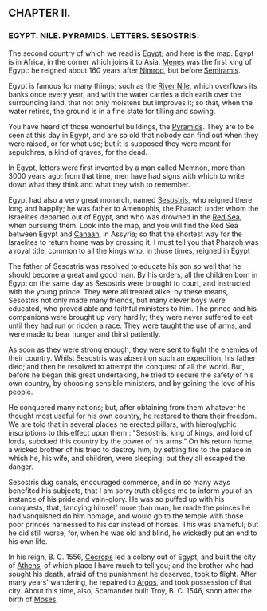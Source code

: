 ## CHAPTER II.

### EGYPT. NILE. PYRAMIDS. LETTERS. SESOSTRIS.

The second country of which we read is [Egypt](https://en.wikipedia.org/wiki/Ancient_Egypt); and here is the map. Egypt is in Africa, in the corner which joins it to Asia. [Menes](https://en.wikipedia.org/wiki/Menes) was the first king of Egypt: he reigned about 160 years after [Nimrod](https://en.wikipedia.org/wiki/Nimrod), but before [Semiramis](https://en.wikipedia.org/wiki/Semiramis).

Egypt is famous for many things; such as the [River Nile](https://en.wikipedia.org/wiki/Nile), which overflows its banks once every year, and with the water carries a rich earth over the surrounding land, that not only moistens but improves it; so that, when the water retires, the ground is in a fine state for tilling and sowing.

You have heard of those wonderful buildings, the [Pyramids](https://en.wikipedia.org/wiki/Egyptian_pyramids). They are to be seen at this day in Egypt, and are so old that nobody can find out when they were raised, or for what use; but it is supposed they were meant for sepulchres, a kind of graves, for the dead.

In Egypt, letters were first invented by a man called Memnon, more than 3000 years ago; from that time, men have had signs with which to write down what they think and what they wish to remember.

Egypt had also a very great monarch, named [Sesostris](https://en.wikipedia.org/wiki/Sesostris), who reigned there long and happily; he was father to Amenophis, the Pharaoh under whom the Israelites departed out of Egypt, and who was drowned in the [Red Sea](https://en.wikipedia.org/wiki/Red_Sea), when pursuing them. Look into the map, and you will find the Red Sea between Egypt and [Canaan](https://en.wikipedia.org/wiki/Canaan), in Assyria; so that the shortest way for the Israelites to return home was by crossing it. I must tell you that Pharaoh was a royal title, common to all the kings who, in those times, reigned in Egypt

The father of Sesostris was resolved to educate his son so well that he should become a great and good man. By his orders, all the children born in Egypt on the same day as Sesostris were brought to court, and instructed with the young prince. They were all treated alike: by these means, Sesostris not only made many friends, but many clever boys were educated, who proved able and faithful ministers to him. The prince and his companions were brought up very hardily; they were never suffered to eat until they had run or ridden a race. They were taught the use of arms, and were made to bear hunger and thirst patiently.

As soon as they were strong enough, they were sent to fight the enemies of their country. Whilst Sesostris was absent on such an expedition, his father died; and then he resolved to attempt the conquest of all the world. But, before he began this great undertaking, he tried to secure the safety of his own country, by choosing sensible ministers, and by gaining the love of his people.

He conquered many nations; but, after obtaining from them whatever he thought most useful for his own country, he restored to them their freedom. We are told that in several places he erected pillars, with hieroglyphic inscriptions to this effect upon them : "Sesostris, king of kings, and lord of lords, subdued this country by the power of his arms." On his return home, a wicked brother of his tried to destroy him, by setting fire to the palace in which he, his wife, and children, were sleeping; but they all escaped the danger.

Sesostris dug canals, encouraged commerce, and in so many ways benefited his subjects, that I am sorry truth obliges me to inform you of an instance of his pride and vain-glory. He was so puffed up with his conquests, that, fancying himself more than man, he made the princes he had vanquished do him homage, and would go to the temple with those poor princes harnessed to his car instead of horses. This was shameful; but he did still worse; for, when he was old and blind, he wickedly put an end to his own life.

In his reign, B. C. 1556, [Cecrops](https://en.wikipedia.org/wiki/Cecrops_I) led a colony out of Egypt, and built the city of [Athens](https://en.wikipedia.org/wiki/Athens), of which place I have much to tell you; and the brother who had sought his death, afraid of the punishment he deserved, took to flight. After many years' wandering, he repaired to [Argos](https://en.wikipedia.org/wiki/Argos,_Peloponnese), and took possession of that city. About this time, also, Scamander built Troy, B. C. 1546, soon after the birth of [Moses](https://en.wikipedia.org/wiki/Moses).
